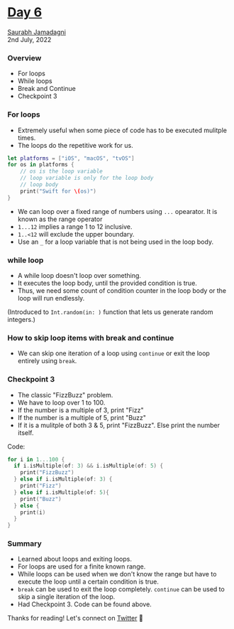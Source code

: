 # [Day 6](https://www.hackingwithswift.com/100/swiftui/6)
[Saurabh Jamadagni](https://github.com/SaurabhJamadagni)<br>
2nd July, 2022

### Overview
- For loops
- While loops
- Break and Continue
- Checkpoint 3

### For loops
- Extremely useful when some piece of code has to be executed mulitple times.
- The loops do the repetitive work for us.
```swift
let platforms = ["iOS", "macOS", "tvOS"]
for os in platforms {
    // os is the loop variable
    // loop variable is only for the loop body
    // loop body
    print("Swift for \(os)")
}
```

- We can loop over a fixed range of numbers using `...` opearator. It is known as the range operator
- `1...12` implies a range 1 to 12 inclusive.
- `1..<12` will exclude the upper boundary.
- Use an `_` for a loop variable that is not being used in the loop body.

### while loop
- A while loop doesn't loop over something.
- It executes the loop body, until the provided condition is true.
- Thus, we need some count of condition counter in the loop body or the loop will run endlessly.

(Introduced to `Int.random(in: )` function that lets us generate random integers.)

### How to skip loop items with break and continue
- We can skip one iteration of a loop using `continue` or exit the loop entirely using `break`.

### Checkpoint 3
- The classic "FizzBuzz" problem.
- We have to loop over 1 to 100.
- If the number is a multiple of 3, print "Fizz"
- If the number is a multiple of 5, print "Buzz"
- If it is a mulitple of both 3 & 5, print "FizzBuzz". Else print the number itself.

Code:
```swift
for i in 1...100 {
  if i.isMultiple(of: 3) && i.isMultiple(of: 5) {
    print("FizzBuzz")
  } else if i.isMultiple(of: 3) {
    print("Fizz")
  } else if i.isMultiple(of: 5){
    print("Buzz")
  } else {
    print(i)
  }
}
```

### Summary
- Learned about loops and exiting loops.
- For loops are used for a finite known range.
- While loops can be used when we don't know the range but have to execute the loop until a certain condition is true.
- `break` can be used to exit the loop completely. `continue` can be used to skip a single iteration of the loop.
- Had Checkpoint 3. Code can be found above.

Thanks for reading! Let's connect on [Twitter](https://twitter.com/Saura6hJ) 👋